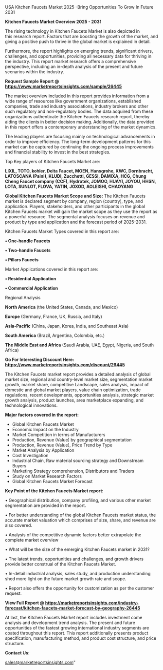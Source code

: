   USA Kitchen Faucets Market 2025 -Bring Opportunities To Grow In Future 2031

<Strong> Kitchen Faucets Market Overview 2025 - 2031</strong>

The rising technology in Kitchen Faucets Market is also depicted in this research report. Factors that are boosting the growth of the market, and giving a positive push to thrive in the global market is explained in detail.

Furthermore, the report highlights on emerging trends, significant drivers, challenges, and opportunities, providing all necessary data for thriving in the industry. This report market research offers a comprehensive perspective, including an in-depth analysis of the present and future scenarios within the industry.

<strong>Request Sample Report @ <a href=https://www.marketreportsinsights.com/sample/26445>https://www.marketreportsinsights.com/sample/26445</a></strong>

The market overview included in this report provides information from a wide range of resources like government organizations, established companies, trade and industry associations, industry brokers and other such regulatory and non-regulatory bodies. The data acquired from these organizations authenticate the Kitchen Faucets research report, thereby aiding the clients in better decision making. Additionally, the data provided in this report offers a contemporary understanding of the market dynamics.

The leading players are focusing mainly on technological advancements in order to improve efficiency. The long-term development patterns for this market can be captured by continuing the ongoing process improvements and financial stability to invest in the best strategies.

Top Key players of Kitchen Faucets Market are:

<strong>LIXIL, TOTO, kohler, Delta Faucet, MOEN, Hansgrohe, KWC, Dornbracht, LATOSCANA (Paini), KLUDI, Zucchetti, GESSI, DAMIXA, HCG, Chung Cheng Faucet company (CCF), Hydrotek, JOMOO, HUAYI, JOYOU, HHSN, LOTA, SUNLOT, FLOVA, YATIN, JOXOD, AOLEISHI, CHAOYANG</strong>

<strong><b>Global Kitchen Faucets Market Scope and Size:</b></strong>
The Kitchen Faucets market is declared segment by company, region (country), type, and application. Players, stakeholders, and other participants in the global Kitchen Faucets market will gain the market scope as they use the report as a powerful resource. The segmental analysis focuses on revenue and product by type and application and the forecast period of 2025-2031.

Kitchen Faucets Market Types covered in this report are:

<strong>• One-handle Faucets

• Two-handle Faucets

• Pillars Faucets</strong>

Market Applications covered in this report are:

<strong>• Residential Application

• Commercial Application</strong> 

Regional Analysis

<strong>North America</strong> (the United States, Canada, and Mexico)

<strong>Europe</strong> (Germany, France, UK, Russia, and Italy)

<strong>Asia-Pacific</strong> (China, Japan, Korea, India, and Southeast Asia)

<strong>South America</strong> (Brazil, Argentina, Colombia, etc.)

<strong>The Middle East and Africa</strong> (Saudi Arabia, UAE, Egypt, Nigeria, and South Africa)

<strong>Go For Interesting Discount Here: <a href=https://www.marketreportsinsights.com/discount/26445>https://www.marketreportsinsights.com/discount/26445</a></strong>

The Kitchen Faucets market report provides a detailed analysis of global market size, regional and country-level market size, segmentation market growth, market share, competitive Landscape, sales analysis, impact of domestic and global market players, value chain optimization, trade regulations, recent developments, opportunities analysis, strategic market growth analysis, product launches, area marketplace expanding, and technological innovations.

<strong><b>Major factors covered in the report:</b></strong>
<ul>
  <li>Global Kitchen Faucets Market </li>
  <li>Economic Impact on the Industry</li>
  <li>Market Competition in terms of Manufacturers</li>
  <li>Production, Revenue (Value) by geographical segmentation</li>
  <li>Production, Revenue (Value), Price Trend by Type</li>
  <li>Market Analysis by Application</li>
  <li>Cost Investigation</li>
  <li>Industrial Chain, Raw material sourcing strategy and Downstream Buyers</li>
  <li>Marketing Strategy comprehension, Distributors and Traders</li>
  <li>Study on Market Research Factors</li>
  <li>Global Kitchen Faucets Market Forecast</li>
</ul>

<strong><b>Key Point of the Kitchen Faucets Market report:</b></strong>

• Geographical distribution, company profiling, and various other market segmentation are provided in the report.

• For better understanding of the global Kitchen Faucets market status, the accurate market valuation which comprises of size, share, and revenue are also covered.

• Analysis of the competitive dynamic factors better extrapolate the complete market overview

• What will be the size of the emerging Kitchen Faucets market in 2031?

• The latest trends, opportunities and challenges, and growth drivers provide better construal of the Kitchen Faucets Market.

• In-detail industrial analysis, sales study, and production understanding shed more light on the future market growth rate and scope.

• Report also offers the opportunity for customization as per the customer request.

<strong><b>View Full Report @ <a href=https://marketreportsinsights.com/industry-forecast/kitchen-faucets-market-forecast-by-geography-26445>https://marketreportsinsights.com/industry-forecast/kitchen-faucets-market-forecast-by-geography-26445</a></b></strong>


At last, the Kitchen Faucets Market report includes investment come analysis and development trend analysis. The present and future opportunities of the fastest growing international industry segments are coated throughout this report. This report additionally presents product specification, manufacturing method, and product cost structure, and price structure.

<strong>Contact Us:</strong>

sales@marketreportsinsights.com"
